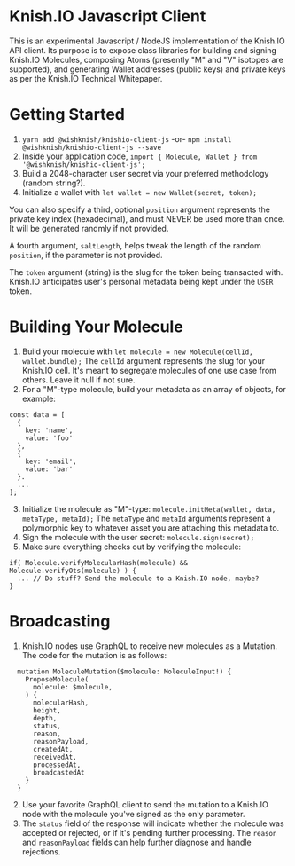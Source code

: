 # Knish.IO Javascript Client
This is an experimental Javascript / NodeJS implementation of the Knish.IO API client. Its purpose is to expose class libraries for building and signing Knish.IO Molecules, composing Atoms (presently "M" and "V" isotopes are supported), and generating Wallet addresses (public keys) and private keys as per the Knish.IO Technical Whitepaper.

# Getting Started
1. `yarn add @wishknish/knishio-client-js` -or- `npm install @wishknish/knishio-client-js --save`
2. Inside your application code, `import { Molecule, Wallet } from '@wishknish/knishio-client-js';`
3. Build a 2048-character user secret via your preferred methodology (random string?).
4. Initialize a wallet with `let wallet = new Wallet(secret, token);`

You can also specify a third, optional `position` argument represents the private key index (hexadecimal), and must NEVER be used more than once. It will be generated randmly if not provided.

A fourth argument, `saltLength`, helps tweak the length of the random `position`, if the parameter is not provided.

The `token` argument (string) is the slug for the token being transacted with. Knish.IO anticipates user's personal metadata being kept under the `USER` token.

# Building Your Molecule
1. Build your molecule with `let molecule = new Molecule(cellId, wallet.bundle);` The `cellId` argument represents the slug for your Knish.IO cell. It's meant to segregate molecules of one use case from others. Leave it null if not sure.
2. For a "M"-type molecule, build your metadata as an array of objects, for example:
```
const data = [
  {
    key: 'name',
    value: 'foo'
  },
  {
    key: 'email',
    value: 'bar'
  }.
  ...
];
```
3. Initialize the molecule as "M"-type: `molecule.initMeta(wallet, data, metaType, metaId);` The `metaType` and `metaId` arguments represent a polymorphic key to whatever asset you are attaching this metadata to.
4. Sign the molecule with the user secret: `molecule.sign(secret);`
5. Make sure everything checks out by verifying the molecule:
```
if( Molecule.verifyMolecularHash(molecule) && Molecule.verifyOts(molecule) ) {
  ... // Do stuff? Send the molecule to a Knish.IO node, maybe?
}
```

# Broadcasting
1. Knish.IO nodes use GraphQL to receive new molecules as a Mutation. The code for the mutation is as follows:
```
  mutation MoleculeMutation($molecule: MoleculeInput!) {
    ProposeMolecule(
      molecule: $molecule,
    ) {
      molecularHash,
      height,
      depth,
      status,
      reason,
      reasonPayload,
      createdAt,
      receivedAt,
      processedAt,
      broadcastedAt
    }
  }
```
2. Use your favorite GraphQL client to send the mutation to a Knish.IO node with the molecule you've signed as the only parameter.
3. The `status` field of the response will indicate whether the molecule was accepted or rejected, or if it's pending further processing. The `reason` and `reasonPayload` fields can help further diagnose and handle rejections.
